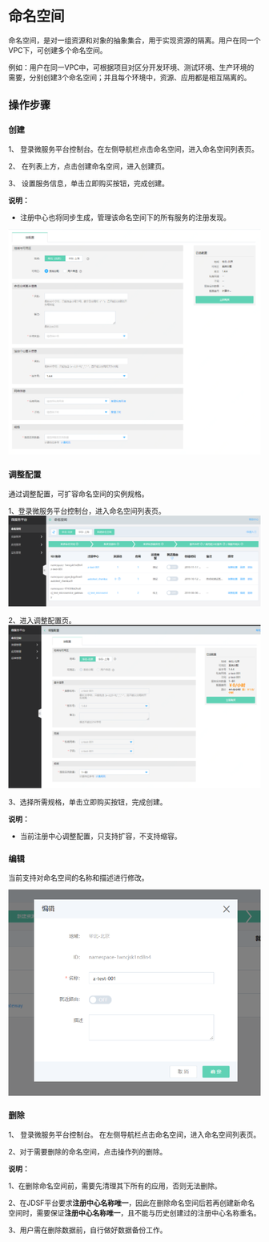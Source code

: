 # 命名空间
命名空间，是对一组资源和对象的抽象集合，用于实现资源的隔离。用户在同一个VPC下，可创建多个命名空间。

例如：用户在同一VPC中，可根据项目对区分开发环境、测试环境、生产环境的需要，分别创建3个命名空间；并且每个环境中，资源、应用都是相互隔离的。
 


## 操作步骤

### 创建

1、	登录微服务平台控制台。在左侧导航栏点击命名空间，进入命名空间列表页。

2、	在列表上方，点击创建命名空间，进入创建页。

3、	设置服务信息，单击立即购买按钮，完成创建。

**说明：**

-  注册中心也将同步生成，管理该命名空间下的所有服务的注册发现。

![](../../../../image/Internet-Middleware/JD-Distributed-Service-Framework/np-create-1.png)



### 调整配置

通过调整配置，可扩容命名空间的实例规格。

1、登录微服务平台控制台，进入命名空间列表页。
![](../../../../image/Internet-Middleware/JD-Distributed-Service-Framework/mmkj-list-1.png)

2、进入调整配置页。
![](../../../../image/Internet-Middleware/JD-Distributed-Service-Framework/mmkj-tzpz.png)

3、选择所需规格，单击立即购买按钮，完成创建。

**说明：**

-  当前注册中心调整配置，只支持扩容，不支持缩容。


 
### 编辑

当前支持对命名空间的名称和描述进行修改。

![](../../../../image/Internet-Middleware/JD-Distributed-Service-Framework/mmkj-list-edit.png)
  

 
 
### 删除

1、	登录微服务平台控制台。	在左侧导航栏点击命名空间，进入命名空间列表页。

2、对于需要删除的命名空间，点击操作列的删除。


**说明：**

1、在删除命名空间前，需要先清理其下所有的应用，否则无法删除。

2、在JDSF平台要求**注册中心名称唯一**，因此在删除命名空间后若再创建新命名空间时，需要保证**注册中心名称唯一**，且不能与历史创建过的注册中心名称重名。

3、用户需在删除数据前，自行做好数据备份工作。


